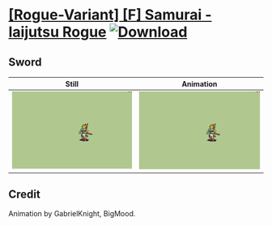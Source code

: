# [\[Rogue-Variant\] \[F\] Samurai - Iaijutsu Rogue](./) [![Download](https://img.shields.io/badge/Download--red?style=social&logo=github)](https://minhaskamal.github.io/DownGit/#/home?url=https://github.com/Klokinator/FE-Repo/tree/main/Battle%20Animations%2FInfantry%20-%20(Swd)%20Myrms%20and%20Swordmasters%2F%5BRogue-Variant%5D%20%5BF%5D%20Samurai%20-%20Iaijutsu%20Rogue%2F1.%20Sword)

## Sword

| Still | Animation |
| :---: | :-------: |
| ![Sword still](./Sword_000.png) | ![Sword](./Sword.gif) |

## Credit

Animation by GabrielKnight, BigMood.
